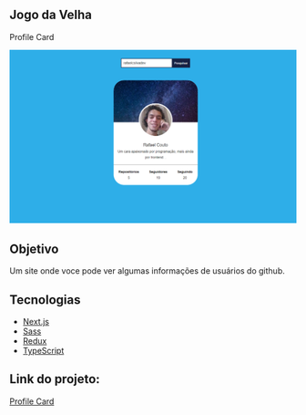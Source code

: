 <h2>    
    Jogo da Velha
</h2>
<p>
    Profile Card
</p>

<div>
    <img src="./github/layout.png">
</div>

<h2 id='objective'>Objetivo</h2>
<p>
   Um site onde voce pode ver algumas informações de usuários do github. 
</p>

<h2 id='technologies'>
    Tecnologias
</h2>
<ul>
    <li>
        <a href="https://nextjs.org/">Next.js</a>
    </li>
    <li>
        <a href="https://sass-lang.com/">Sass</a>
    </li>
    <li>
        <a href="redux.js.org/">Redux</a>
    </li>
    <li>
        <a href="typescriptlang.org">TypeScript</a>
    </li>
</ul>

<h2>
    Link do projeto:
</h2>
<p>
    <a href="https://rafa-new-tic-tac-toe.herokuapp.com/">Profile Card</a>
</p>
